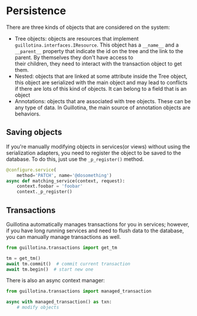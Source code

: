 # Persistence

There are three kinds of objects that are considered on the system:


- Tree objects: objects are resources that implement `guillotina.interfaces.IResource`.
  This object has a `__name__` and a `__parent__` property that indicate the id
  on the tree and the link to the parent. By themselves they don't have access to\
  their children, they need to interact with the transaction object to get them.
- Nested: objects that are linked at some attribute inside the Tree object, this object
  are serialized with the main object and may lead to conflicts if there are lots
  of this kind of objects. It can belong to a field that is an object
- Annotations: objects that are associated with tree objects. These can be
  any type of data. In Guillotina, the main source of annotation objects are
  behaviors.


## Saving objects

If you're manually modifying objects in services(or views) without using
the serialization adapters, you need to register the object to be saved
to the database. To do this, just use the `_p_register()` method.


```python
@configure.service(
    method='PATCH', name='@dosomething')
async def matching_service(context, request):
    context.foobar = 'foobar'
    context._p_register()
```


## Transactions

Guillotina automatically manages transactions for you in services; however,
if you have long running services and need to flush data to the database,
you can manually manage transactions as well.

```python
from guillotina.transactions import get_tm

tm = get_tm()
await tm.commit()  # commit current transaction
await tm.begin()  # start new one
```

There is also an async context manager:

```python
from guillotina.transactions import managed_transaction

async with managed_transaction() as txn:
    # modify objects
```
